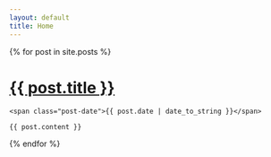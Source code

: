 ```yaml
---
layout: default
title: Home
---
```


<div class="posts">
  {% for post in site.posts %}
  <div class="post">
    <h1 class="post-title">
      <a href="{{ site.baseurl }}{{ post.url }}">
        {{ post.title }}
      </a>
    </h1>

    <span class="post-date">{{ post.date | date_to_string }}</span>
    
    {{ post.content }}
  </div>
  {% endfor %}
</div>